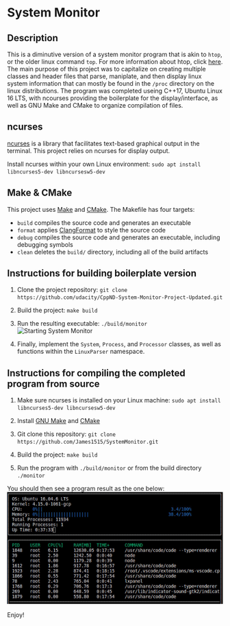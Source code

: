 # System Monitor

## Description
This is a diminutive version of a system monitor program that is akin to `htop`, or the older linux command `top`. For more information about htop, click [here](https://en.wikipedia.org/wiki/Htop). The main purpose of this project was to capitalize on creating multiple classes and header files that parse, maniplate, and then display linux system information that can mostly be found in the `/proc` directory on the linux distributions. The program was completed useing C++17, Ubuntu Linux 16 LTS, with ncourses providing the boilerplate for the display/interface, as well as GNU Make and CMake to organize compilation of files.

## ncurses
[ncurses](https://www.gnu.org/software/ncurses/) is a library that facilitates text-based graphical output in the terminal. This project relies on ncurses for display output.

Install ncurses within your own Linux environment: `sudo apt install libncurses5-dev libncursesw5-dev`

## Make & CMake
This project uses [Make](https://www.gnu.org/software/make/) and [CMake](https://cmake.org). 
The Makefile has four targets:
* `build` compiles the source code and generates an executable
* `format` applies [ClangFormat](https://clang.llvm.org/docs/ClangFormat.html) to style the source code
* `debug` compiles the source code and generates an executable, including debugging symbols
* `clean` deletes the `build/` directory, including all of the build artifacts

## Instructions for building boilerplate version

1. Clone the project repository: `git clone https://github.com/udacity/CppND-System-Monitor-Project-Updated.git`

2. Build the project: `make build`

3. Run the resulting executable: `./build/monitor`
![Starting System Monitor](images/starting_monitor.png)

4. Finally, implement the `System`, `Process`, and `Processor` classes, as well as functions within the `LinuxParser` namespace.

## Instructions for compiling the completed program from source

1. Make sure ncurses is installed on your Linux machine: `sudo apt install libncurses5-dev libncursesw5-dev`

2. Install [GNU Make](https://www.gnu.org/software/make/) and [CMake](https://cmake.org)

3. Git clone this repository: `git clone https://github.com/James1515/SystemMonitor.git`

4. Build the project: `make build`

5. Run the program with `./build/monitor` or from the build directory `./monitor`

You should then see a program result as the one below:
![Completed System Monitor](images/SystemMonitorCompleted.png)

Enjoy!